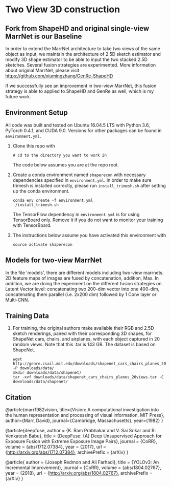 # Two View 3D construction

## Fork from ShapeHD and original single-view MarrNet is our Baseline
In order to extend the MarrNet architecture to take two views of the same object as input, we maintain the architecture of 2.5D sketch estimator and modify 3D shape estimator to be able to input the two stacked 2.5D sketches. Several fusion strategies are experimented. More information about original MarrNet, please visit https://github.com/xiumingzhang/GenRe-ShapeHD

If we successfully see an improvement in two-view MarrNet, this fusion strategy is able to applied to ShapeHD and GenRe as well, which is my future work.

## Environment Setup

All code was built and tested on Ubuntu 16.04.5 LTS with Python 3.6, PyTorch 0.4.1, and CUDA 9.0. Versions for other packages can be found in `environment.yml`.

1. Clone this repo with
	```
    # cd to the directory you want to work in
	```
	The code below assumes you are at the repo root.

1. Create a conda environment named `shaperecon` with necessary dependencies specified in `environment.yml`. In order to make sure trimesh is installed correctly, please run `install_trimesh.sh` after setting up the conda environment.
	```
	conda env create -f environment.yml
	./install_trimesh.sh
	```
	The TensorFlow dependency in `environment.yml` is for using TensorBoard only. Remove it if you do not want to monitor your training with TensorBoard.

1. The instructions below assume you have activated this environment with
	```
	source activate shaperecon
	```

## Models for two-view MarrNet

In the file 'models', there are different models including two-view marrnets. 2D feature maps of images are fused by concatenation, addition, Max. In addition, we are doing the experiment on the different fusion strategies on Latent Vector level: concatenating two 200-dim vector into one 400-dim, concatenating them parallel (i.e. 2x200 dim) followed by 1 Conv layer or Multi-CNN.

## Training Data

1. For training, the original authors make available their RGB and 2.5D sketch renderings, paired with their corresponding 3D shapes, for ShapeNet cars, chairs, and airplanes, with each object captured in 20 random views. Note that this .tar is 143 GB. The dataset is based on ShapeNet.
	```
	wget http://genre.csail.mit.edu/downloads/shapenet_cars_chairs_planes_20views.tar -P downloads/data/
	mkdir downloads/data/shapenet/
	tar -xvf downloads/data/shapenet_cars_chairs_planes_20views.tar -C downloads/data/shapenet/
	```

## Citation


@article{marr1982vision,
  title={Vision: A computational investigation into the human representation and processing of visual information. MIT Press},
  author={Marr, David},
  journal={Cambridge, Massachusetts},
  year={1982}
}

@article{deepfuse,
  author    = {K. Ram Prabhakar and
               V. Sai Srikar and
               R. Venkatesh Babu},
  title     = {DeepFuse: {A} Deep Unsupervised Approach for Exposure Fusion with
               Extreme Exposure Image Pairs},
  journal   = {CoRR},
  volume    = {abs/1712.07384},
  year      = {2017},
  url       = {http://arxiv.org/abs/1712.07384},
  archivePrefix = {arXiv}
}

@article{
  author    = {Joseph Redmon and
               Ali Farhadi},
  title     = {YOLOv3: An Incremental Improvement},
  journal   = {CoRR},
  volume    = {abs/1804.02767},
  year      = {2018},
  url       = {http://arxiv.org/abs/1804.02767},
  archivePrefix = {arXiv}
}
